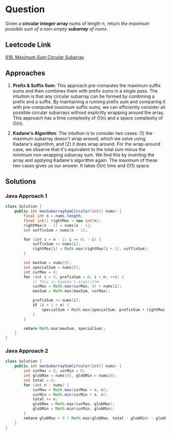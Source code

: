 # Question

Given a **circular integer array** nums of length n, return _the maximum possible sum of a non-empty **subarray** of nums._

## Leetcode Link

[918. Maximum Sum Circular Subarray](https://leetcode.com/problems/maximum-sum-circular-subarray/)

## Approaches

1. **Prefix & Suffix Sum**: This approach pre-computes the maximum suffix sums and then combines them with prefix sums in a single pass. The intuition is that any circular subarray can be formed by combining a prefix and a suffix. By maintaining a running prefix sum and comparing it with pre-computed maximum suffix sums, we can efficiently consider all possible circular subarrays without explicitly wrapping around the array. This approach has a time complexity of $O(n)$ and a space complexity of $O(n)$.

2. **Kadane's Algorithm**: The intuition is to consider two cases: (1) the maximum subarray doesn't wrap around, which we solve using Kadane's algorithm, and (2) it does wrap around. For the wrap-around case, we observe that it's equivalent to the total sum minus the minimum non-wrapping subarray sum. We find this by inverting the array and applying Kadane's algorithm again. The maximum of these two cases gives us our answer. It takes $O(n)$ time and $O(1)$ space.

## Solutions

### Java Approach 1

```java
class Solution {
    public int maxSubarraySumCircular(int[] nums) {
        final int n = nums.length;
        final int[] rightMax = new int[n];
        rightMax[n - 1] = nums[n - 1];
        int suffixSum = nums[n - 1];

        for (int i = n - 2; i >= 0; --i) {
            suffixSum += nums[i];
            rightMax[i] = Math.max(rightMax[i + 1], suffixSum);
        }

        int maxSum = nums[0];
        int specialSum = nums[0];
        int curMax = 0;
        for (int i = 0, prefixSum = 0; i < n; ++i) {
            // This is Kadane's algorithm.
            curMax = Math.max(curMax, 0) + nums[i];
            maxSum = Math.max(maxSum, curMax);

            prefixSum += nums[i];
            if (i + 1 < n) {
                specialSum = Math.max(specialSum, prefixSum + rightMax[i + 1]);
            }
        }

        return Math.max(maxSum, specialSum);
    }
}
```

### Java Approach 2

```java
class Solution {
    public int maxSubarraySumCircular(int[] nums) {
        int curMax = 0, curMin = 0;
        int globMax = nums[0], globMin = nums[0];
        int total = 0;
        for (int n : nums) {
            curMax = Math.max(curMax + n, n);
            curMin = Math.min(curMin + n, n);
            total += n;
            globMax = Math.max(curMax, globMax);
            globMin = Math.min(curMin, globMin);
        }
        return globMax > 0 ? Math.max(globMax, total - globMin) : globMax;
    }
}

```
